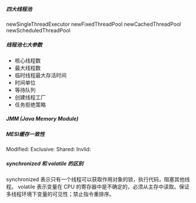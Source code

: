 ##### 四大线程池

newSingleThreadExecutor
newFixedThreadPool
newCachedThreadPool
newScheduledThreadPool

##### 线程池七大参数
- 核心线程数
- 最大线程数
- 临时线程最大存活时间
- 时间单位
- 等待队列
- 创建线程工厂
- 任务拒绝策略

##### JMM (Java Memory Module)


##### MESI缓存一致性
Modified: 
Exclusive: 
Shared: 
Invlid: 

##### synchronized 和 volatile 的区别
synchronized 表示只有一个线程可以获取作用对象的锁，执行代码，阻塞其他线程。
volatile 表示变量在 CPU 的寄存器中是不确定的，必须从主存中读取。保证多线程环境下变量的可见性；禁止指令重排序。

